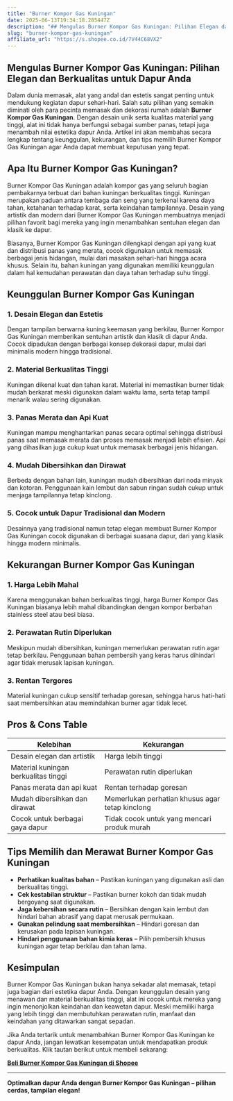 ```yaml
---
title: "Burner Kompor Gas Kuningan"
date: 2025-06-13T19:34:18.285447Z
description: "## Mengulas Burner Kompor Gas Kuningan: Pilihan Elegan dan Berkualitas untuk Dapur Anda..."
slug: "burner-kompor-gas-kuningan"
affiliate_url: "https://s.shopee.co.id/7V44C68VX2"
---
```

## Mengulas Burner Kompor Gas Kuningan: Pilihan Elegan dan Berkualitas untuk Dapur Anda

Dalam dunia memasak, alat yang andal dan estetis sangat penting untuk mendukung kegiatan dapur sehari-hari. Salah satu pilihan yang semakin diminati oleh para pecinta memasak dan dekorasi rumah adalah **Burner Kompor Gas Kuningan**. Dengan desain unik serta kualitas material yang tinggi, alat ini tidak hanya berfungsi sebagai sumber panas, tetapi juga menambah nilai estetika dapur Anda. Artikel ini akan membahas secara lengkap tentang keunggulan, kekurangan, dan tips memilih Burner Kompor Gas Kuningan agar Anda dapat membuat keputusan yang tepat.

## Apa Itu Burner Kompor Gas Kuningan?

Burner Kompor Gas Kuningan adalah kompor gas yang seluruh bagian pembakarnya terbuat dari bahan kuningan berkualitas tinggi. Kuningan merupakan paduan antara tembaga dan seng yang terkenal karena daya tahan, ketahanan terhadap karat, serta keindahan tampilannya. Desain yang artistik dan modern dari Burner Kompor Gas Kuningan membuatnya menjadi pilihan favorit bagi mereka yang ingin menambahkan sentuhan elegan dan klasik ke dapur.

Biasanya, Burner Kompor Gas Kuningan dilengkapi dengan api yang kuat dan distribusi panas yang merata, cocok digunakan untuk memasak berbagai jenis hidangan, mulai dari masakan sehari-hari hingga acara khusus. Selain itu, bahan kuningan yang digunakan memiliki keunggulan dalam hal kemudahan perawatan dan daya tahan terhadap suhu tinggi.

## Keunggulan Burner Kompor Gas Kuningan

### 1. Desain Elegan dan Estetis

Dengan tampilan berwarna kuning keemasan yang berkilau, Burner Kompor Gas Kuningan memberikan sentuhan artistik dan klasik di dapur Anda. Cocok dipadukan dengan berbagai konsep dekorasi dapur, mulai dari minimalis modern hingga tradisional.

### 2. Material Berkualitas Tinggi

Kuningan dikenal kuat dan tahan karat. Material ini memastikan burner tidak mudah berkarat meski digunakan dalam waktu lama, serta tetap tampil menarik walau sering digunakan.

### 3. Panas Merata dan Api Kuat

Kuningan mampu menghantarkan panas secara optimal sehingga distribusi panas saat memasak merata dan proses memasak menjadi lebih efisien. Api yang dihasilkan juga cukup kuat untuk memasak berbagai jenis hidangan.

### 4. Mudah Dibersihkan dan Dirawat

Berbeda dengan bahan lain, kuningan mudah dibersihkan dari noda minyak dan kotoran. Penggunaan kain lembut dan sabun ringan sudah cukup untuk menjaga tampilannya tetap kinclong.

### 5. Cocok untuk Dapur Tradisional dan Modern

Desainnya yang tradisional namun tetap elegan membuat Burner Kompor Gas Kuningan cocok digunakan di berbagai suasana dapur, dari yang klasik hingga modern minimalis.

## Kekurangan Burner Kompor Gas Kuningan

### 1. Harga Lebih Mahal

Karena menggunakan bahan berkualitas tinggi, harga Burner Kompor Gas Kuningan biasanya lebih mahal dibandingkan dengan kompor berbahan stainless steel atau besi biasa.

### 2. Perawatan Rutin Diperlukan

Meskipun mudah dibersihkan, kuningan memerlukan perawatan rutin agar tetap berkilau. Penggunaan bahan pembersih yang keras harus dihindari agar tidak merusak lapisan kuningan.

### 3. Rentan Tergores

Material kuningan cukup sensitif terhadap goresan, sehingga harus hati-hati saat membersihkan atau memindahkan burner agar tidak lecet.

## Pros & Cons Table

| Kelebihan                         | Kekurangan                          |
|----------------------------------|------------------------------------|
| Desain elegan dan artistik     | Harga lebih tinggi               |
| Material kuningan berkualitas tinggi | Perawatan rutin diperlukan       |
| Panas merata dan api kuat      | Rentan terhadap goresan           |
| Mudah dibersihkan dan dirawat | Memerlukan perhatian khusus agar tetap kinclong |
| Cocok untuk berbagai gaya dapur | Tidak cocok untuk yang mencari produk murah |

## Tips Memilih dan Merawat Burner Kompor Gas Kuningan

- **Perhatikan kualitas bahan** – Pastikan kuningan yang digunakan asli dan berkualitas tinggi.
- **Cek kestabilan struktur** – Pastikan burner kokoh dan tidak mudah bergoyang saat digunakan.
- **Jaga kebersihan secara rutin** – Bersihkan dengan kain lembut dan hindari bahan abrasif yang dapat merusak permukaan.
- **Gunakan pelindung saat membersihkan** – Hindari goresan dan kerusakan pada lapisan kuningan.
- **Hindari penggunaan bahan kimia keras** – Pilih pembersih khusus kuningan agar tetap berkilau dan tahan lama.

## Kesimpulan

Burner Kompor Gas Kuningan bukan hanya sekadar alat memasak, tetapi juga bagian dari estetika dapur Anda. Dengan keunggulan desain yang menawan dan material berkualitas tinggi, alat ini cocok untuk mereka yang ingin menonjolkan keindahan dan keawetan dapur. Meski memiliki harga yang lebih tinggi dan membutuhkan perawatan rutin, manfaat dan keindahan yang ditawarkan sangat sepadan.

Jika Anda tertarik untuk menambahkan Burner Kompor Gas Kuningan ke dapur Anda, jangan lewatkan kesempatan untuk mendapatkan produk berkualitas. Klik tautan berikut untuk membeli sekarang: 

[**Beli Burner Kompor Gas Kuningan di Shopee**](https://s.shopee.co.id/7V44C68VX2)

---

**Optimalkan dapur Anda dengan Burner Kompor Gas Kuningan – pilihan cerdas, tampilan elegan!**
